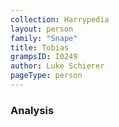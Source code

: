 ```yaml
---
collection: Harrypedia
layout: person
family: "Snape"
title: Tobias
grampsID: I0249
author: Luke Schierer
pageType: person
---
```


### Analysis
